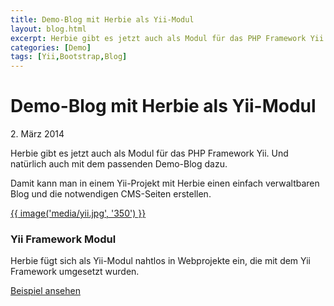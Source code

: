 ```yaml
---
title: Demo-Blog mit Herbie als Yii-Modul
layout: blog.html
excerpt: Herbie gibt es jetzt auch als Modul für das PHP Framework Yii. Und natürlich auch mit dem passenden Demo-Blog dazu.
categories: [Demo]
tags: [Yii,Bootstrap,Blog]
---
```


# Demo-Blog mit Herbie als Yii-Modul

2\. März 2014

Herbie gibt es jetzt auch als Modul für das PHP Framework Yii. Und natürlich auch mit dem passenden Demo-Blog dazu.

Damit kann man in einem Yii-Projekt mit Herbie einen einfach verwaltbaren Blog und die notwendigen CMS-Seiten erstellen.

<div class="media">
    <a href="http://demo.getherbie.org/yii" target="_blank">{{ image('media/yii.jpg', '350') }}</a>
    <h3>Yii Framework Modul</h3>
    <p>Herbie fügt sich als Yii-Modul nahtlos in Webprojekte ein, die mit dem Yii Framework umgesetzt wurden.</p>
    <p><a href="http://demo.getherbie.org/yii" target="_blank">Beispiel ansehen</a></p>
</div>